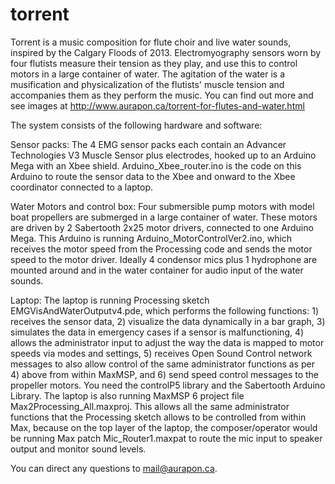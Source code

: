 # torrent
Torrent is a music composition for flute choir and live water sounds, inspired by the Calgary Floods of 2013. Electromyography sensors worn by four flutists measure their tension as they play, and use this to control motors in a large container of water. The agitation of the water is a musification and physicalization of the flutists' muscle tension and accompanies them as they perform the music. You can find out more and see images at http://www.aurapon.ca/torrent-for-flutes-and-water.html

The system consists of the following hardware and software:

Sensor packs:
The 4 EMG sensor packs each contain an Advancer Technologies V3 Muscle Sensor plus electrodes, hooked up to an Arduino Mega with an Xbee shield. Arduino_Xbee_router.ino is the code on this Arduino to route the sensor data to the Xbee and onward to the Xbee coordinator connected to a laptop.

Water Motors and control box: 
Four submersible pump motors with model boat propellers are submerged in a large container of water. These motors are driven by 2  Sabertooth 2x25 motor drivers, connected to one Arduino Mega. This Arduino is running Arduino_MotorControlVer2.ino, which receives the motor speed from the Processing code and sends the motor speed to the motor driver. Ideally 4 condensor mics plus 1 hydrophone are mounted around and in the water container for audio input of the water sounds. 

Laptop:
The laptop is running Processing sketch EMGVisAndWaterOutputv4.pde, which performs the following functions: 1) receives the sensor data, 2) visualize the data dynamically in a bar graph, 3) simulates the data in emergency cases if a sensor is malfunctioning, 4) allows the administrator input to adjust the way the data is mapped to motor speeds via modes and settings, 5) receives Open Sound Control network messages to also allow control of the same administrator functions as per 4) above from within MaxMSP, and 6) send speed control messages to the propeller motors. You need the controlP5 library and the Sabertooth Arduino Library.
The laptop is also running MaxMSP 6 project file Max2Processing_All.maxproj. This allows all the same administrator functions that the Processing sketch allows to be controlled from within Max, because on the top layer of the laptop, the composer/operator would be running Max patch Mic_Router1.maxpat to route the mic input to speaker output and monitor sound levels.

You can direct any questions to mail@aurapon.ca.
